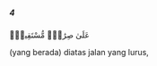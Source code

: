 ##### 4

<span class="ayah">عَلَىٰ صِرَٰطٍۢ مُّسْتَقِيمٍۢ</span>

<span class="ayah_translation">(yang berada) diatas jalan yang lurus,</span>
